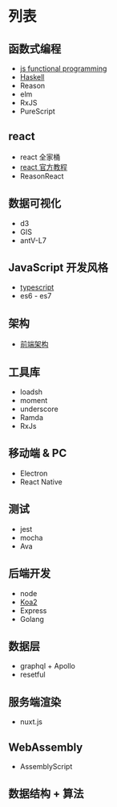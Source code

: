 # 列表
## 函数式编程
  - [js functional programming](./functional-programming/js-fp/)
  - [Haskell](./haskell/)
  - Reason
  - elm
  - RxJS
  - PureScript

## react
  - react 全家桶
  - [react 官方教程](./react/react-tutorial/)
  - ReasonReact

## 数据可视化
  - d3
  - GIS
  - antV-L7

## JavaScript 开发风格
  - [typescript](./typescript/)
  - es6 - es7

## 架构
  - [前端架构](./front-end-framework/)

## 工具库
  - loadsh
  - moment
  - underscore
  - Ramda
  - RxJs

## 移动端 & PC
  - Electron
  - React Native

## 测试
  - jest
  - mocha
  - Ava

## 后端开发
  - node
  - [Koa2](./koa/)
  - Express
  - Golang

## 数据层
  - graphql + Apollo
  - resetful

## 服务端渲染
  - nuxt.js

## WebAssembly
  - AssemblyScript

## 数据结构 + 算法
